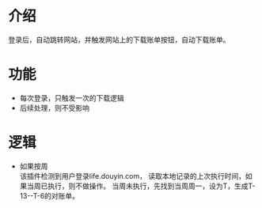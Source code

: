 # 介绍

登录后，自动跳转网站，并触发网站上的下载账单按钮，自动下载账单。

# 功能

- 每次登录，只触发一次的下载逻辑
- 后续处理，则不受影响

# 逻辑

- 如果按周      
	该插件检测到用户登录life.douyin.com，
	读取本地记录的上次执行时间，如果当周已执行，则不做操作。
	当周未执行，先找到当周周一，设为T，生成T-13--T-6的对账单。